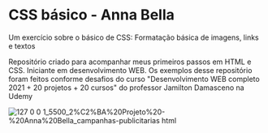# CSS básico - Anna Bella
 
 Um exercício sobre o básico de CSS:
 Formatação básica de imagens, links e textos

 Repositório criado para acompanhar meus primeiros passos em HTML e CSS.
 Iniciante em desenvolvimento WEB.
 Os exemplos desse repositório foram feitos conforme desafios do curso "Desenvolvimento WEB completo 2021 + 20 projetos + 20 cursos" do professor Jamilton Damasceno na Udemy
 
![127 0 0 1_5500_2%C2%BA%20Projeto%20-%20Anna%20Bella_campanhas-publicitarias html](https://user-images.githubusercontent.com/83739628/128957764-8c9f6412-4eb7-4a44-8711-51df6a1c9187.png)
